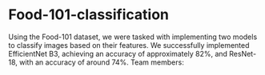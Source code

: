 # Food-101-classification
Using the Food-101 dataset, we were tasked with implementing two models to classify images based on their features. We successfully implemented EfficientNet B3, achieving an accuracy of approximately 82%, and ResNet-18, with an accuracy of around 74%. Team members:
